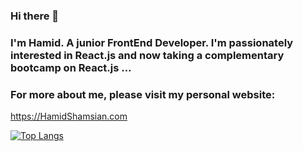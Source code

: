 ### Hi there 👋

### I'm Hamid. A junior FrontEnd Developer. I'm passionately interested in React.js and now taking a complementary bootcamp on React.js ...

### For more about me, please visit my personal website: 
<a href="https://hamidshamsian.com" target="_blank">https://HamidShamsian.com</a>

[![Top Langs](https://github-readme-stats.vercel.app/api/top-langs/?username=hamid-shamsian)](https://github.com/anuraghazra/github-readme-stats)
<!--
**hamid-shamsian/hamid-shamsian** is a ✨ _special_ ✨ repository because its `README.md` (this file) appears on your GitHub profile.

Here are some ideas to get you started:

- 🔭 I’m currently working on ...
- 🌱 I’m currently learning ...
- 👯 I’m looking to collaborate on ...
- 🤔 I’m looking for help with ...
- 💬 Ask me about ...
- 📫 How to reach me: ...
- 😄 Pronouns: ...
- ⚡ Fun fact: ...
-->
